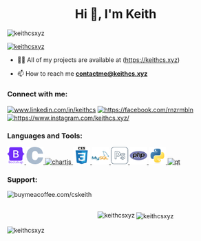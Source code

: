 <h1 align="center">Hi 👋, I'm Keith</h1>
<p align="left"> <img src="https://komarev.com/ghpvc/?username=keithcsxyz&label=Profile%20views&color=0e75b6&style=flat" alt="keithcsxyz" /> </p>

<p align="left"> <a href="https://github.com/ryo-ma/github-profile-trophy"><img src="https://github-profile-trophy.vercel.app/?username=keithcsxyz" alt="keithcsxyz" /></a> </p>

- 👨‍💻 All of my projects are available at (https://keithcs.xyz)

- 📫 How to reach me **contactme@keithcs.xyz**

<h3 align="left">Connect with me:</h3>
<p align="left">
<a href="https://linkedin.com/in/www.linkedin.com/in/keithcs" target="blank"><img align="center" src="https://raw.githubusercontent.com/rahuldkjain/github-profile-readme-generator/master/src/images/icons/Social/linked-in-alt.svg" alt="www.linkedin.com/in/keithcs" height="30" width="40" /></a>
<a href="https://fb.com/https://facebook.com/rnzrmbln" target="blank"><img align="center" src="https://raw.githubusercontent.com/rahuldkjain/github-profile-readme-generator/master/src/images/icons/Social/facebook.svg" alt="https://facebook.com/rnzrmbln" height="30" width="40" /></a>
<a href="https://instagram.com/https://www.instagram.com/keithcs.xyz/" target="blank"><img align="center" src="https://raw.githubusercontent.com/rahuldkjain/github-profile-readme-generator/master/src/images/icons/Social/instagram.svg" alt="https://www.instagram.com/keithcs.xyz/" height="30" width="40" /></a>
</p>

<h3 align="left">Languages and Tools:</h3>
<p align="left"> <a href="https://getbootstrap.com" target="_blank" rel="noreferrer"> <img src="https://raw.githubusercontent.com/devicons/devicon/master/icons/bootstrap/bootstrap-plain-wordmark.svg" alt="bootstrap" width="40" height="40"/> </a> <a href="https://www.cprogramming.com/" target="_blank" rel="noreferrer"> <img src="https://raw.githubusercontent.com/devicons/devicon/master/icons/c/c-original.svg" alt="c" width="40" height="40"/> </a> <a href="https://www.chartjs.org" target="_blank" rel="noreferrer"> <img src="https://www.chartjs.org/media/logo-title.svg" alt="chartjs" width="40" height="40"/> </a> <a href="https://www.w3schools.com/css/" target="_blank" rel="noreferrer"> <img src="https://raw.githubusercontent.com/devicons/devicon/master/icons/css3/css3-original-wordmark.svg" alt="css3" width="40" height="40"/> </a> <a href="https://www.mysql.com/" target="_blank" rel="noreferrer"> <img src="https://raw.githubusercontent.com/devicons/devicon/master/icons/mysql/mysql-original-wordmark.svg" alt="mysql" width="40" height="40"/> </a> <a href="https://www.photoshop.com/en" target="_blank" rel="noreferrer"> <img src="https://raw.githubusercontent.com/devicons/devicon/master/icons/photoshop/photoshop-line.svg" alt="photoshop" width="40" height="40"/> </a> <a href="https://www.php.net" target="_blank" rel="noreferrer"> <img src="https://raw.githubusercontent.com/devicons/devicon/master/icons/php/php-original.svg" alt="php" width="40" height="40"/> </a> <a href="https://www.python.org" target="_blank" rel="noreferrer"> <img src="https://raw.githubusercontent.com/devicons/devicon/master/icons/python/python-original.svg" alt="python" width="40" height="40"/> </a> <a href="https://www.qt.io/" target="_blank" rel="noreferrer"> <img src="https://upload.wikimedia.org/wikipedia/commons/0/0b/Qt_logo_2016.svg" alt="qt" width="40" height="40"/> </a> </p>

<h3 align="left">Support:</h3>
<p><a href="https://www.buymeacoffee.com/cskeith"> <img align="left" src="https://cdn.buymeacoffee.com/buttons/v2/default-yellow.png" height="50" width="210" alt="buymeacoffee.com/cskeith" /></a></p><br><br>

<p><img align="left" src="https://github-readme-stats.vercel.app/api/top-langs?username=keithcsxyz&show_icons=true&locale=en&layout=compact" alt="keithcsxyz" /></p>

<p>&nbsp;<img align="center" src="https://github-readme-stats.vercel.app/api?username=keithcsxyz&show_icons=true&locale=en" alt="keithcsxyz" /></p>

<p><img align="center" src="https://github-readme-streak-stats.herokuapp.com/?user=keithcsxyz&" alt="keithcsxyz" /></p>
